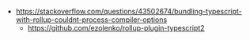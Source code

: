 - https://stackoverflow.com/questions/43502674/bundling-typescript-with-rollup-couldnt-process-compiler-options
  - https://github.com/ezolenko/rollup-plugin-typescript2

